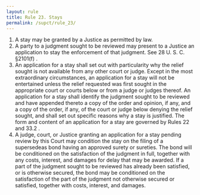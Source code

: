 ```yaml
---
layout: rule
title: Rule 23. Stays
permalink: /supct/rule_23/
---
```


1. A stay may be granted by a Justice as permitted by law.
2. A party to a judgment sought to be reviewed may present to a Justice an application to stay the enforcement of that judgment. See 28 U. S. C. §2101(f) .
3. An application for a stay shall set out with particularity why the relief sought is not available from any other court or judge. Except in the most extraordinary circumstances, an application for a stay will not be entertained unless the relief requested was first sought in the appropriate court or courts below or from a judge or judges thereof. An application for a stay shall identify the judgment sought to be reviewed and have appended thereto a copy of the order and opinion, if any, and a copy of the order, if any, of the court or judge below denying the relief sought, and shall set out specific reasons why a stay is justified. The form and content of an application for a stay are governed by Rules 22 and 33.2 .
4. A judge, court, or Justice granting an application for a stay pending review by this Court may condition the stay on the filing of a supersedeas bond having an approved surety or sureties. The bond will be conditioned on the satisfaction of the judgment in full, together with any costs, interest, and damages for delay that may be awarded. If a part of the judgment sought to be reviewed has already been satisfied, or is otherwise secured, the bond may be conditioned on the satisfaction of the part of the judgment not otherwise secured or satisfied, together with costs, interest, and damages.